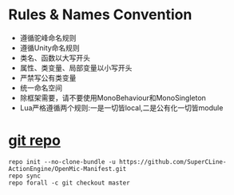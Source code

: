 # Rules & Names Convention
- 遵循驼峰命名规则
- 遵循Unity命名规则
- 类名、函数以大写开头
- 属性、类变量、局部变量以小写开头
- 严禁写公有类变量
- 统一命名空间
- 除框架需要，请不要使用MonoBehaviour和MonoSingleton
- Lua严格遵循两个规则:一是一切皆local,二是公有化一切皆module

# [git repo](https://gerrit.googlesource.com/git-repo/)
```shell
repo init --no-clone-bundle -u https://github.com/SuperCLine-ActionEngine/OpenMic-Manifest.git
repo sync
repo forall -c git checkout master
```